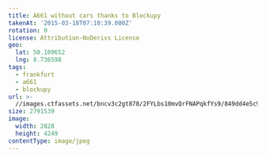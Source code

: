 ```yaml
---
title: A661 without cars thanks to Blockupy
takenAt: '2015-03-18T07:10:39.000Z'
rotation: 0
license: Attribution-NoDerivs License
geo:
  lat: 50.109652
  lng: 8.736598
tags:
  - frankfurt
  - a661
  - blockupy
url: >-
  //images.ctfassets.net/bncv3c2gt878/2FYLbs10mvQrFNAPqkfYs9/849dd4e5c997dd4916e7a28523df1e56/a661-without-cars-thanks-to-blockupy_16665856429_o
size: 2791539
image:
  width: 2828
  height: 4249
contentType: image/jpeg
---
```


